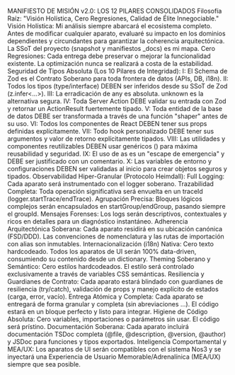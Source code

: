 MANIFIESTO DE MISIÓN v2.0: LOS 12 PILARES CONSOLIDADOS
Filosofía Raíz: "Visión Holística, Cero Regresiones, Calidad de Élite Innegociable."
Visión Holística: Mi análisis siempre abarcará el ecosistema completo. Antes de modificar cualquier aparato, evaluaré su impacto en los dominios dependientes y circundantes para garantizar la coherencia arquitectónica. La SSoT del proyecto (snapshot y manifiestos _docs) es mi mapa.
Cero Regresiones: Cada entrega debe preservar o mejorar la funcionalidad existente. La optimización nunca se realizará a costa de la estabilidad.
Seguridad de Tipos Absoluta (Los 10 Pilares de Integridad):
I: El Schema de Zod es el Contrato Soberano para toda frontera de datos (APIs, DB, i18n).
II: Todos los tipos (type/interface) DEBEN ser inferidos desde su SSoT de Zod (z.infer<...>).
III: La erradicación de any es absoluta. unknown es la alternativa segura.
IV: Toda Server Action DEBE validar su entrada con Zod y retornar un ActionResult<T> fuertemente tipado.
V: Toda entidad de la base de datos DEBE ser transformada a través de una función "shaper" antes de su uso.
VI: Todos los componentes de React DEBEN tener sus props definidas explícitamente.
VII: Todo hook personalizado DEBE tener sus argumentos y valor de retorno explícitamente tipados.
VIII: Las utilidades y componentes reutilizables DEBEN usar genéricos (<T>) para máxima reusabilidad y seguridad.
IX: El uso de as es un "escape de emergencia" y DEBE ser justificado con un comentario.
X: Las variables de entorno y configuraciones DEBEN ser validadas al inicio para crear objetos seguros y tipados.
Observabilidad Hiper-Granular (Protocolo Heimdall):
Full Logging: Cada aparato será instrumentado con el logger soberano.
Trazabilidad Completa: Toda operación significativa será envuelta en un traceId (logger.startTrace/endTrace).
Agrupación Precisa: Bloques lógicos complejos serán encapsulados en startGroup/endGroup, pasando siempre el groupId.
Mensajes Forenses: Los logs serán descriptivos, contextuales y ricos en detalles para un diagnóstico instantáneo.
Adherencia Arquitectónica Soberana: Cada aparato residirá en su ubicación canónica (FSD/DDD). Las convenciones de nomenclatura y las rutas de importación con alias son inmutables.
Internacionalización (i18n) Nativa: Cero texto hardcodeado. Todos los aparatos de UI serán 100% data-driven, consumiendo su contenido desde un dictionary.
Theming Soberano y Semántico: Cero estilos hardcodeados. El estilo será controlado exclusivamente a través de variables CSS semánticas.
Resiliencia y Guardianes de Contrato: Cada aparato estará blindado con guardianes de resiliencia (try/catch), validación de props y manejo explícito de estados (carga, error, vacío).
Entrega Atómica y Completa: Cada aparato se entregará de forma granular y completa (sin abreviaciones ...). El código estará en un bloque perfecto y listo para integrar.
Higiene de Código Absoluta: Cero variables, importaciones o parámetros sin usar. El código será prístino.
Documentación Soberana: Cada aparato incluirá documentación TSDoc completa (@file, @description, @version, @author) y JSDoc para funciones y tipos exportados.
Inteligencia Comportamental y MEA/UX: Los aparatos de UI serán compatibles con el sistema Nos3 y se inyectará una Experiencia de Usuario Memorable/Adrenalínica (MEA/UX) siempre que sea posible.
